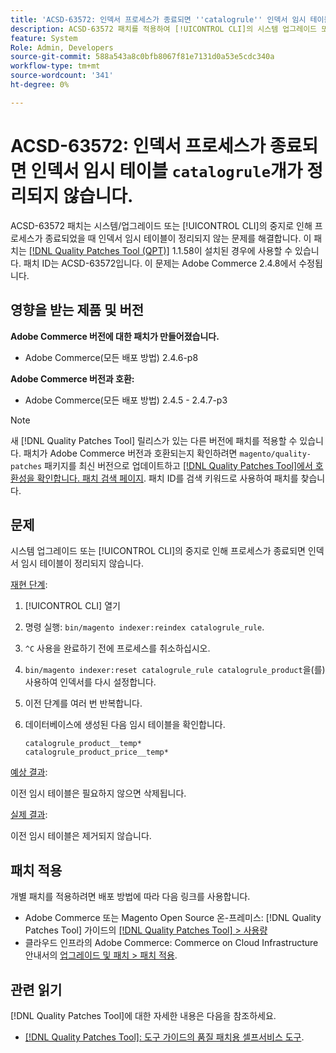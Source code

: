 ```yaml
---
title: 'ACSD-63572: 인덱서 프로세스가 종료되면 ''catalogrule'' 인덱서 임시 테이블이 정리되지 않음'
description: ACSD-63572 패치를 적용하여 [!UICONTROL CLI]의 시스템 업그레이드 또는 중지로 인해 프로세스가 종료될 때 인덱서 테이블이 정리되지 않는 Adobe Commerce 문제를 해결합니다.
feature: System
Role: Admin, Developers
source-git-commit: 588a543a8c0bfb8067f81e7131d0a53e5cdc340a
workflow-type: tm+mt
source-wordcount: '341'
ht-degree: 0%

---
```



# ACSD-63572: 인덱서 프로세스가 종료되면 인덱서 임시 테이블 `catalogrule`개가 정리되지 않습니다.

ACSD-63572 패치는 시스템/업그레이드 또는 [!UICONTROL CLI]의 중지로 인해 프로세스가 종료되었을 때 인덱서 임시 테이블이 정리되지 않는 문제를 해결합니다. 이 패치는 [[!DNL Quality Patches Tool (QPT)]](/help/tools/quality-patches-tool/quality-patches-tool-to-self-serve-quality-patches.md) 1.1.58이 설치된 경우에 사용할 수 있습니다. 패치 ID는 ACSD-63572입니다. 이 문제는 Adobe Commerce 2.4.8에서 수정됩니다.

## 영향을 받는 제품 및 버전

**Adobe Commerce 버전에 대한 패치가 만들어졌습니다.**

* Adobe Commerce(모든 배포 방법) 2.4.6-p8

**Adobe Commerce 버전과 호환:**

* Adobe Commerce(모든 배포 방법) 2.4.5 - 2.4.7-p3

>[!NOTE]
>
>새 [!DNL Quality Patches Tool] 릴리스가 있는 다른 버전에 패치를 적용할 수 있습니다. 패치가 Adobe Commerce 버전과 호환되는지 확인하려면 `magento/quality-patches` 패키지를 최신 버전으로 업데이트하고 [[!DNL Quality Patches Tool]에서 호환성을 확인합니다. 패치 검색 페이지](https://experienceleague.adobe.com/tools/commerce-quality-patches/index.html?lang=ko). 패치 ID를 검색 키워드로 사용하여 패치를 찾습니다.

## 문제

시스템 업그레이드 또는 [!UICONTROL CLI]의 중지로 인해 프로세스가 종료되면 인덱서 임시 테이블이 정리되지 않습니다.

<u>재현 단계</u>:

1. [!UICONTROL CLI] 열기
1. 명령 실행: `bin/magento indexer:reindex catalogrule_rule`.
1. `^C` 사용을 완료하기 전에 프로세스를 취소하십시오.
1. `bin/magento indexer:reset catalogrule_rule catalogrule_product`을(를) 사용하여 인덱서를 다시 설정합니다.
1. 이전 단계를 여러 번 반복합니다.
1. 데이터베이스에 생성된 다음 임시 테이블을 확인합니다.

   ```
   catalogrule_product__temp*
   catalogrule_product_price__temp*
   ```

<u>예상 결과</u>:

이전 임시 테이블은 필요하지 않으면 삭제됩니다.

<u>실제 결과</u>:

이전 임시 테이블은 제거되지 않습니다.

## 패치 적용

개별 패치를 적용하려면 배포 방법에 따라 다음 링크를 사용합니다.

* Adobe Commerce 또는 Magento Open Source 온-프레미스: [!DNL Quality Patches Tool] 가이드의 [[!DNL Quality Patches Tool] > 사용량](/help/tools/quality-patches-tool/usage.md)
* 클라우드 인프라의 Adobe Commerce: Commerce on Cloud Infrastructure 안내서의 [업그레이드 및 패치 > 패치 적용](https://experienceleague.adobe.com/docs/commerce-cloud-service/user-guide/develop/upgrade/apply-patches.html?lang=ko).

## 관련 읽기

[!DNL Quality Patches Tool]에 대한 자세한 내용은 다음을 참조하세요.

* [[!DNL Quality Patches Tool]: 도구 가이드의 품질 패치용 셀프서비스 도구](/help/tools/quality-patches-tool/quality-patches-tool-to-self-serve-quality-patches.md).
